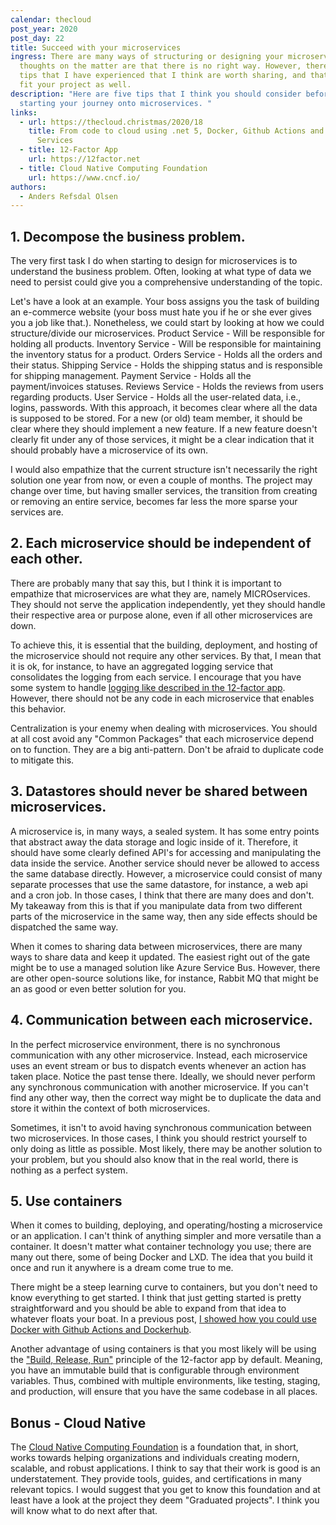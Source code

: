 ```yaml
---
calendar: thecloud
post_year: 2020
post_day: 22
title: Succeed with your microservices
ingress: There are many ways of structuring or designing your microservices. My
  thoughts on the matter are that there is no right way. However, there are some
  tips that I have experienced that I think are worth sharing, and that might
  fit your project as well.
description: "Here are five tips that I think you should consider before
  starting your journey onto microservices. "
links:
  - url: https://thecloud.christmas/2020/18
    title: From code to cloud using .net 5, Docker, Github Actions and Azure App
      Services
  - title: 12-Factor App
    url: https://12factor.net
  - title: Cloud Native Computing Foundation
    url: https://www.cncf.io/
authors:
  - Anders Refsdal Olsen
---
```

## 1. Decompose the business problem.
The very first task I do when starting to design for microservices is to understand the business problem. Often, looking at what type of data we need to persist could give you a comprehensive understanding of the topic. 

Let's have a look at an example. Your boss assigns you the task of building an e-commerce website (your boss must hate you if he or she ever gives you a job like that.). Nonetheless, we could start by looking at how we could structure/divide our microservices.
Product Service - Will be responsible for holding all products.
Inventory Service - Will be responsible for maintaining the inventory status for a product.
Orders Service - Holds all the orders and their status.
Shipping Service - Holds the shipping status and is responsible for shipping management. 
Payment Service - Holds all the payment/invoices statuses.
Reviews Service - Holds the reviews from users regarding products.
User Service - Holds all the user-related data, i.e., logins, passwords.
With this approach, it becomes clear where all the data is supposed to be stored. For a new (or old) team member, it should be clear where they should implement a new feature. If a new feature doesn't clearly fit under any of those services, it might be a clear indication that it should probably have a microservice of its own. 

I would also empathize that the current structure isn't necessarily the right solution one year from now, or even a couple of months. The project may change over time, but having smaller services, the transition from creating or removing an entire service, becomes far less the more sparse your services are. 

## 2. Each microservice should be independent of each other.
There are probably many that say this, but I think it is important to empathize that microservices are what they are, namely MICROservices. They should not serve the application independently, yet they should handle their respective area or purpose alone, even if all other microservices are down. 

To achieve this, it is essential that the building, deployment, and hosting of the microservice should not require any other services. By that, I mean that it is ok, for instance, to have an aggregated logging service that consolidates the logging from each service. I encourage that you have some system to handle [logging like described in the 12-factor app](https://12factor.net/logs).  However, there should not be any code in each microservice that enables this behavior. 

Centralization is your enemy when dealing with microservices. You should at all cost avoid any "Common Packages" that each microservice depend on to function. They are a big anti-pattern. Don't be afraid to duplicate code to mitigate this. 

## 3. Datastores should never be shared between microservices.
A microservice is, in many ways, a sealed system. It has some entry points that abstract away the data storage and logic inside of it. Therefore, it should have some clearly defined API's for accessing and manipulating the data inside the service. Another service should never be allowed to access the same database directly. However, a microservice could consist of many separate processes that use the same datastore, for instance, a web api and a cron job. In those cases, I think that there are many does and don't. My takeaway from this is that if you manipulate data from two different parts of the microservice in the same way, then any side effects should be dispatched the same way. 

When it comes to sharing data between microservices, there are many ways to share data and keep it updated. The easiest right out of the gate might be to use a managed solution like Azure Service Bus. However, there are other open-source solutions like, for instance, Rabbit MQ that might be an as good or even better solution for you. 

## 4. Communication between each microservice.
In the perfect microservice environment, there is no synchronous communication with any other microservice. Instead, each microservice uses an event stream or bus to dispatch events whenever an action has taken place. Notice the past tense there. Ideally, we should never perform any synchronous communication with another microservice. If you can't find any other way, then the correct way might be to duplicate the data and store it within the context of both microservices. 

Sometimes, it isn't to avoid having synchronous communication between two microservices. In those cases, I think you should restrict yourself to only doing as little as possible. Most likely, there may be another solution to your problem, but you should also know that in the real world, there is nothing as a perfect system. 

## 5. Use containers
When it comes to building, deploying, and operating/hosting a microservice or an application. I can't think of anything simpler and more versatile than a container. It doesn't matter what container technology you use; there are many out there, some of being Docker and LXD. The idea that you build it once and run it anywhere is a dream come true to me. 

There might be a steep learning curve to containers, but you don't need to know everything to get started. I think that just getting started is pretty straightforward and you should be able to expand from that idea to whatever floats your boat. In a previous post, [I showed how you could use Docker with Github Actions and Dockerhub](https://thecloud.christmas/2020/18).

Another advantage of using containers is that you most likely will be using the ["Build, Release, Run"](https://12factor.net/build-release-run) principle of the 12-factor app by default. Meaning, you have an immutable build that is configurable through environment variables. Thus, combined with multiple environments, like testing, staging, and production, will ensure that you have the same codebase in all places. 

## Bonus - Cloud Native
The [Cloud Native Computing Foundation](https://www.cncf.io/) is a foundation that, in short, works towards helping organizations and individuals creating modern, scalable, and robust applications. I think to say that their work is good is an understatement. They provide tools, guides, and certifications in many relevant topics. 
I would suggest that you get to know this foundation and at least have a look at the project they deem "Graduated projects". I think you will know what to do next after that.
